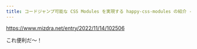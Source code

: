 ```yaml
---
title: コードジャンプ可能な CSS Modules を実現する happy-css-modules の紹介 - mizdra's blog
---
```


https://www.mizdra.net/entry/2022/11/14/102506

これ便利だ〜！

